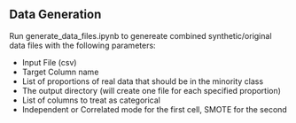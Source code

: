 ## Data Generation
Run generate_data_files.ipynb to genereate combined synthetic/original data files with the following parameters:
- Input File (csv)
- Target Column name
- List of proportions of real data that should be in the minority class
- The output directory (will create one file for each specified proportion)
- List of columns to treat as categorical
- Independent or Correlated mode for the first cell, SMOTE for the second
